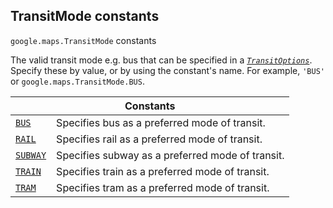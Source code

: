 
<devsite-heading text=" TransitMode constants" for="TransitMode" level="h2" link="" toc="" back-to-top=""><h2 id="TransitMode" is-upgraded="">TransitMode constants </h2></devsite-heading>
<p>
<code translate="no" dir="ltr"><span itemprop="path">google.maps</span>.<span itemprop="name">TransitMode</span></code>
constants
</p>
<p>The valid transit mode e.g. bus that can be specified in a <i><code translate="no" dir="ltr"><a href="TransitOptions.md">TransitOptions</a></code></i>. Specify these by value, or by using the constant's name. For example, <code translate="no" dir="ltr">'BUS'</code> or <code translate="no" dir="ltr">google.maps.TransitMode.BUS</code>.</p>
<div class="devsite-table-wrapper"><table class="constants responsive" summary="TransitMode constants">
<thead>
<tr><th colspan="2">Constants</th>
</tr></thead>
<tbody>
<tr id="TransitMode.BUS">
<td itemprop="property"><code translate="no" dir="ltr"><a class="secret-link" href="#TransitMode.BUS"><span>BUS</span></a></code></td>
<td>Specifies bus as a preferred mode of transit.</td>
</tr>
<tr id="TransitMode.RAIL">
<td itemprop="property"><code translate="no" dir="ltr"><a class="secret-link" href="#TransitMode.RAIL"><span>RAIL</span></a></code></td>
<td>Specifies rail as a preferred mode of transit.</td>
</tr>
<tr id="TransitMode.SUBWAY">
<td itemprop="property"><code translate="no" dir="ltr"><a class="secret-link" href="#TransitMode.SUBWAY"><span>SUBWAY</span></a></code></td>
<td>Specifies subway as a preferred mode of transit.</td>
</tr>
<tr id="TransitMode.TRAIN">
<td itemprop="property"><code translate="no" dir="ltr"><a class="secret-link" href="#TransitMode.TRAIN"><span>TRAIN</span></a></code></td>
<td>Specifies train as a preferred mode of transit.</td>
</tr>
<tr id="TransitMode.TRAM">
<td itemprop="property"><code translate="no" dir="ltr"><a class="secret-link" href="#TransitMode.TRAM"><span>TRAM</span></a></code></td>
<td>Specifies tram as a preferred mode of transit.</td>
</tr>
</tbody>
</table></div>
<script src="replace_links.js"></script>
